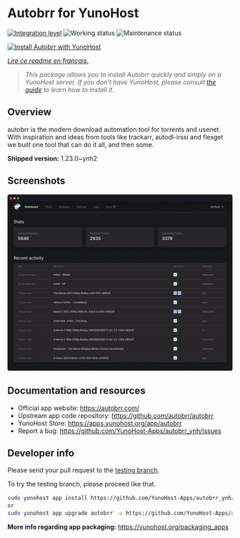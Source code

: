 <!--
N.B.: This README was automatically generated by https://github.com/YunoHost/apps/tree/master/tools/readme_generator
It shall NOT be edited by hand.
-->

# Autobrr for YunoHost

[![Integration level](https://dash.yunohost.org/integration/autobrr.svg)](https://dash.yunohost.org/appci/app/autobrr) ![Working status](https://ci-apps.yunohost.org/ci/badges/autobrr.status.svg) ![Maintenance status](https://ci-apps.yunohost.org/ci/badges/autobrr.maintain.svg)

[![Install Autobrr with YunoHost](https://install-app.yunohost.org/install-with-yunohost.svg)](https://install-app.yunohost.org/?app=autobrr)

*[Lire ce readme en français.](./README_fr.md)*

> *This package allows you to install Autobrr quickly and simply on a YunoHost server.
If you don't have YunoHost, please consult [the guide](https://yunohost.org/#/install) to learn how to install it.*

## Overview

autobrr is the modern download automation tool for torrents and usenet. With inspiration and ideas from tools like trackarr, autodl-irssi and flexget we built one tool that can do it all, and then some.

**Shipped version:** 1.23.0~ynh2

## Screenshots

![Screenshot of Autobrr](./doc/screenshots/autobrr-front.png)

## Documentation and resources

* Official app website: <https://autobrr.com/>
* Upstream app code repository: <https://github.com/autobrr/autobrr>
* YunoHost Store: <https://apps.yunohost.org/app/autobrr>
* Report a bug: <https://github.com/YunoHost-Apps/autobrr_ynh/issues>

## Developer info

Please send your pull request to the [testing branch](https://github.com/YunoHost-Apps/autobrr_ynh/tree/testing).

To try the testing branch, please proceed like that.

``` bash
sudo yunohost app install https://github.com/YunoHost-Apps/autobrr_ynh/tree/testing --debug
or
sudo yunohost app upgrade autobrr -u https://github.com/YunoHost-Apps/autobrr_ynh/tree/testing --debug
```

**More info regarding app packaging:** <https://yunohost.org/packaging_apps>